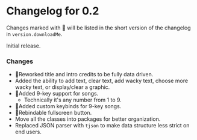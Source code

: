 # Changelog for 0.2

Changes marked with 💖 will be listed in the short version of the changelog in `version.downloadMe`.

Initial release.

### Changes
- 💖Reworked title and intro credits to be fully data driven.
- Added the ability to add text, clear text, add wacky text, choose more wacky text, or display/clear a graphic.
- 💖Added 9-key support for songs.
  - Technically it's any number from 1 to 9.
- 💖Added custom keybinds for 9-key songs.
- 💖Rebindable fullscreen button.
- Move all the classes into packages for better organization.
- Replaced JSON parser with `tjson` to make data structure less strict on end users.
